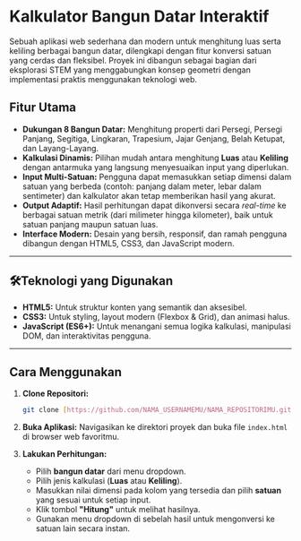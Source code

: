 # Kalkulator Bangun Datar Interaktif

Sebuah aplikasi web sederhana dan modern untuk menghitung luas serta keliling berbagai bangun datar, dilengkapi dengan fitur konversi satuan yang cerdas dan fleksibel. Proyek ini dibangun sebagai bagian dari eksplorasi STEM yang menggabungkan konsep geometri dengan implementasi praktis menggunakan teknologi web.



## Fitur Utama

- **Dukungan 8 Bangun Datar:** Menghitung properti dari Persegi, Persegi Panjang, Segitiga, Lingkaran, Trapesium, Jajar Genjang, Belah Ketupat, dan Layang-Layang.
- **Kalkulasi Dinamis:** Pilihan mudah antara menghitung **Luas** atau **Keliling** dengan antarmuka yang langsung menyesuaikan input yang diperlukan.
- **Input Multi-Satuan:** Pengguna dapat memasukkan setiap dimensi dalam satuan yang berbeda (contoh: panjang dalam meter, lebar dalam sentimeter) dan kalkulator akan tetap memberikan hasil yang akurat.
- **Output Adaptif:** Hasil perhitungan dapat dikonversi secara *real-time* ke berbagai satuan metrik (dari milimeter hingga kilometer), baik untuk satuan panjang maupun satuan luas.
- **Interface Modern:** Desain yang bersih, responsif, dan ramah pengguna dibangun dengan HTML5, CSS3, dan JavaScript modern.

---

## 🛠Teknologi yang Digunakan

- **HTML5:** Untuk struktur konten yang semantik dan aksesibel.
- **CSS3:** Untuk styling, layout modern (Flexbox & Grid), dan animasi halus.
- **JavaScript (ES6+):** Untuk menangani semua logika kalkulasi, manipulasi DOM, dan interaktivitas pengguna.

---

## Cara Menggunakan

1.  **Clone Repositori:**
    ```bash
    git clone [https://github.com/NAMA_USERNAMEMU/NAMA_REPOSITORIMU.git](https://github.com/NAMA_USERNAMEMU/NAMA_REPOSITORIMU.git)
    ```
2.  **Buka Aplikasi:**
    Navigasikan ke direktori proyek dan buka file `index.html` di browser web favoritmu.

3.  **Lakukan Perhitungan:**
    - Pilih **bangun datar** dari menu dropdown.
    - Pilih jenis kalkulasi (**Luas** atau **Keliling**).
    - Masukkan nilai dimensi pada kolom yang tersedia dan pilih **satuan** yang sesuai untuk setiap input.
    - Klik tombol **"Hitung"** untuk melihat hasilnya.
    - Gunakan menu dropdown di sebelah hasil untuk mengonversi ke satuan lain secara instan.
